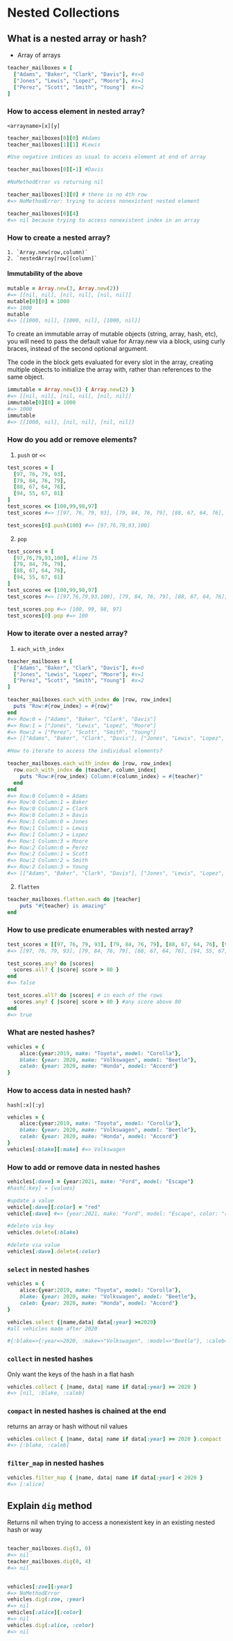 # Nested Collections

## What is a nested array or hash?

- Array of arrays 
```ruby
teacher_mailboxes = [ 
  ["Adams", "Baker", "Clark", "Davis"], #x=0
  ["Jones", "Lewis", "Lopez", "Moore"], #x=1
  ["Perez", "Scott", "Smith", "Young"]  #x=2
]
```
### How to access element in nested array?
`<arrayname>[x][y]`
```ruby
teacher_mailboxes[0][0] #Adams
teacher_mailboxes[1][1] #Lewis

#Use negative indices as usual to access element at end of array

teacher_mailboxes[0][-1] #Davis

#NoMethodError vs returning nil

teacher_mailboxes[3][0] # there is no 4th row
#=> NoMethodError: trying to access nonexistent nested element

teacher_mailboxes[0][4] 
#=> nil because trying to access nonexistent index in an array

```

### How to create a nested array?
    1. `Array.new(row,column)`
    2. `nestedArray[row][column]`

#### Immutability of the above

```ruby
mutable = Array.new(3, Array.new(2))
#=> [[nil, nil], [nil, nil], [nil, nil]]
mutable[0][0] = 1000
#=> 1000
mutable
#=> [[1000, nil], [1000, nil], [1000, nil]]

```
To create an immutable array of mutable objects (string, array, hash, etc), you will need to pass the default value for Array.new via a block, using curly braces, instead of the second optional argument. 

The code in the block gets evaluated for every slot in the array, creating multiple objects to initialize the array with, rather than references to the same object.

```ruby
immutable = Array.new(3) { Array.new(2) }
#=> [[nil, nil], [nil, nil], [nil, nil]]
immutable[0][0] = 1000
#=> 1000
immutable
#=> [[1000, nil], [nil, nil], [nil, nil]]

```
### How do you add or remove elements?

1. `push` or `<<`

```ruby
test_scores = [
  [97, 76, 79, 93],
  [79, 84, 76, 79],
  [88, 67, 64, 76],
  [94, 55, 67, 81]
]
test_scores << [100,99,98,97]
test_scores #=> [[97, 76, 79, 93], [79, 84, 76, 79], [88, 67, 64, 76], [94, 55, 67, 81], [100, 99, 98, 97]]

test_scores[0].push(100) #=> [97,76,79,93,100]
```

2. `pop` 
```ruby
test_scores = [
  [97,76,79,93,100], #line 75
  [79, 84, 76, 79],
  [88, 67, 64, 76],
  [94, 55, 67, 81]
]
test_scores << [100,99,98,97]
test_scores #=> [[97,76,79,93,100], [79, 84, 76, 79], [88, 67, 64, 76], [94, 55, 67, 81], [100, 99, 98, 97]]

test_scores.pop #=> [100, 99, 98, 97]
test_scores[0].pop #=> 100
```

### How to iterate over a nested array?

1. `each_with_index`

```ruby
teacher_mailboxes = [ 
  ["Adams", "Baker", "Clark", "Davis"], #x=0
  ["Jones", "Lewis", "Lopez", "Moore"], #x=1
  ["Perez", "Scott", "Smith", "Young"]  #x=2
]

teacher_mailboxes.each_with_index do |row, row_index|
  puts "Row:#{row_index} = #{row}"
end
#=> Row:0 = ["Adams", "Baker", "Clark", "Davis"]
#=> Row:1 = ["Jones", "Lewis", "Lopez", "Moore"]
#=> Row:2 = ["Perez", "Scott", "Smith", "Young"]
#=> [["Adams", "Baker", "Clark", "Davis"], ["Jones", "Lewis", "Lopez", "Moore"], ["Perez", "Scott", "Smith", "Young"]]

#How to iterate to access the individual elements?

teacher_mailboxes.each_with_index do |row, row_index|
  row.each_with_index do |teacher, column_index|
    puts "Row:#{row_index} Column:#{column_index} = #{teacher}"
  end
end
#=> Row:0 Column:0 = Adams
#=> Row:0 Column:1 = Baker
#=> Row:0 Column:2 = Clark
#=> Row:0 Column:3 = Davis
#=> Row:1 Column:0 = Jones
#=> Row:1 Column:1 = Lewis
#=> Row:1 Column:2 = Lopez
#=> Row:1 Column:3 = Moore
#=> Row:2 Column:0 = Perez
#=> Row:2 Column:1 = Scott
#=> Row:2 Column:2 = Smith
#=> Row:2 Column:3 = Young
#=> [["Adams", "Baker", "Clark", "Davis"], ["Jones", "Lewis", "Lopez", "Moore"], ["Perez", "Scott", "Smith", "Young"]]


```

2. `flatten`

```ruby
teacher_mailboxes.flatten.each do |teacher|
    puts "#{teacher} is amazing"
end
```

### How to use predicate enumerables with nested array?

```ruby
test_scores = [[97, 76, 79, 93], [79, 84, 76, 79], [88, 67, 64, 76], [94, 55, 67, 81]]
#=> [[97, 76, 79, 93], [79, 84, 76, 79], [88, 67, 64, 76], [94, 55, 67, 81]]

test_scores.any? do |scores|
  scores.all? { |score| score > 80 }
end
#=> false

test_scores.all? do |scores| # in each of the rows
  scores.any? { |score| score > 80 } #any score above 80
end
#=> true

```

### What are nested hashes?

```ruby
vehicles = {
    alice:{year:2019, make: "Toyota", model: "Corolla"},
    blake: {year: 2020, make: "Volkswagen", model: "Beetle"},
    caleb: {year: 2020, make: "Honda", model: "Accord"}
}
```

### How to access data in nested hash?

`hash[:x][:y]`
```ruby
vehicles = {
    alice:{year:2019, make: "Toyota", model: "Corolla"},
    blake: {year: 2020, make: "Volkswagen", model: "Beetle"},
    caleb: {year: 2020, make: "Honda", model: "Accord"}
}
vehicles[:blake][:make] #=> Volkswagen
```

### How to add or remove data in nested hashes

```ruby
vehicles[:dave] = {year:2021, make: "Ford", model: "Escape"}
#hash[:key] = {values}

#update a value
vehicle[:dave][:color] = "red"
vehicle[:dave] #=> {year:2021, make: "Ford", model: "Escape", color: "red"}

#delete via key
vehicles.delete(:blake)

#delete via value
vehicles[:dave].delete(:color)
```

### `select` in nested hashes

```ruby
vehicles = {
    alice:{year:2019, make: "Toyota", model: "Corolla"},
    blake: {year: 2020, make: "Volkswagen", model: "Beetle"},
    caleb: {year: 2020, make: "Honda", model: "Accord"}
}

vehicles.select {|name,data| data[:year] >=2020}
#all vehicles made after 2020

#{:blake=>{:year=>2020, :make=>"Volkswagen", :model=>"Beetle"}, :caleb=>{:year=>2020, :make=>"Honda", :model=>"Accord"}} 
```

### `collect` in nested hashes

Only want the keys of the hash in a flat hash

```ruby
vehicles.collect { |name, data| name if data[:year] >= 2020 }
#=> [nil, :blake, :caleb]

```
### `compact` in nested hashes is chained at the end
returns an array or hash without nil values

```ruby
vehicles.collect { |name, data| name if data[:year] >= 2020 }.compact
#=> [:blake, :caleb]

```

### `filter_map` in nested hashes 

```ruby
vehicles.filter_map { |name, data| name if data[:year] < 2020 }
#=> [:alice]
```


## Explain `dig` method

Returns nil when trying to access a nonexistent key in an existing nested hash or way

```ruby

teacher_mailboxes.dig(3, 0)
#=> nil
teacher_mailboxes.dig(0, 4)
#=> nil


vehicles[:zoe][:year]
#=> NoMethodError
vehicles.dig(:zoe, :year)
#=> nil
vehicles[:alice][:color]
#=> nil
vehicles.dig(:alice, :color)
#=> nil

```